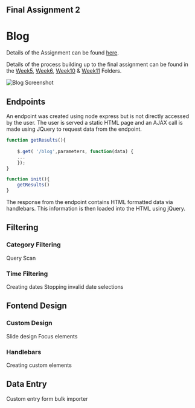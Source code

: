 ## Final Assignment 2
# Blog

Details of the Assignment can be found [here](https://github.com/visualizedata/data-structures/blob/master/final_assignment_2.md).  

Details of the process building up to the final assignment can be found in the 
[Week5](https://github.com/neil-oliver/data-structures/tree/master/week05), 
[Week6](https://github.com/neil-oliver/data-structures/tree/master/week06), 
[Week10](https://github.com/neil-oliver/data-structures/tree/master/week10) & 
[Week11](https://github.com/neil-oliver/data-structures/tree/master/week11) Folders. 

![Blog Screenshot](./blog-screenshot.png)
## Endpoints
An endpoint was created using node express but is not directly accessed by the user.
The user is served a static HTML page and an AJAX call is made using JQuery to request data from the endpoint. 
```javascript
function getResults(){
    
    $.get( '/blog',parameters, function(data) {
    ...
    });
}

function init(){
    getResults()
}
```
The response from the endpoint contains HTML formatted data via handlebars.
This information is then loaded into the HTML using jQuery.
  
## Filtering
### Category Filtering
Query 
Scan

### Time Filtering
Creating dates
Stopping invalid date selections

## Fontend Design
### Custom Design
Slide design
Focus elements

### Handlebars
Creating custom elements

## Data Entry
Custom entry form
bulk importer
